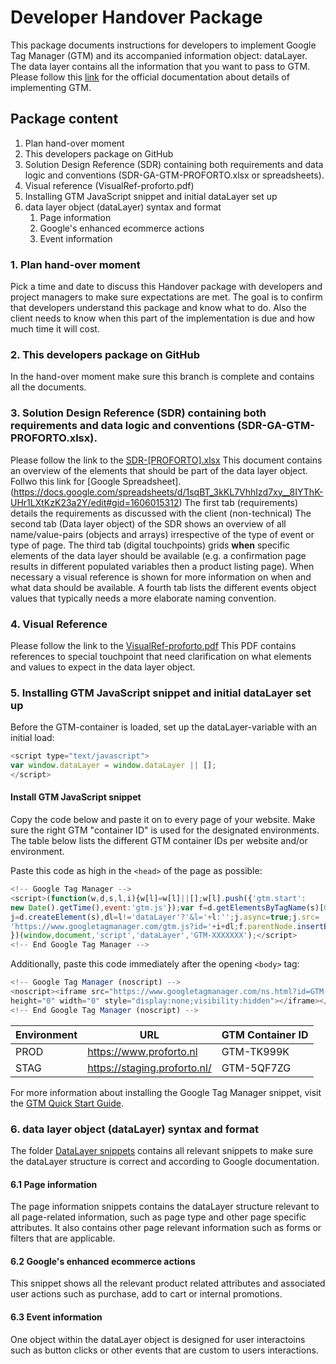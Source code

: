 # Developer Handover Package
This package documents instructions for developers to implement Google Tag Manager (GTM) and its accompanied information object: dataLayer. The data layer contains all the information that you want to pass to GTM. Please follow this [link](https://developers.google.com/tag-manager/devguide) for the official documentation about details of implementing GTM.

## Package content

1. Plan hand-over moment
2. This developers package on GitHub
3. Solution Design Reference (SDR) containing both requirements and data logic and conventions (SDR-GA-GTM-PROFORTO.xlsx or spreadsheets).
4. Visual reference (VisualRef-proforto.pdf)
5. Installing GTM JavaScript snippet and initial dataLayer set up
6. data layer object (dataLayer) syntax and format
   1. Page information
   2. Google's enhanced ecommerce actions
   3. Event information

### 1. Plan hand-over moment
Pick a time and date to discuss this Handover package with developers and project managers to make sure expectations are met. The goal is to confirm that developers understand this package and know what to do. Also the client needs to know when this part of the implementation is due and how much time it will cost. 

### 2. This developers package on GitHub
In the hand-over moment make sure this branch is complete and contains all the documents. 

### 3. Solution Design Reference (SDR) containing both requirements and data logic and conventions (SDR-GA-GTM-PROFORTO.xlsx).
Please follow the link to the [SDR-[PROFORTO].xlsx](../master/Analytics-SDR-GA-GTM-PROFORTO.xlsx) This document contains an overview of the elements that should be part of the data layer object. Follwo this link for [Google Spreadsheet].(https://docs.google.com/spreadsheets/d/1sqBT_3kKL7VhhIzd7xy__8IYThK-UHr1LXtKzK23a2Y/edit#gid=1606015312)
The first tab (requirements) details the requirements as discussed with the client (non-technical)
The second tab (Data layer object) of the SDR shows an overview of all name/value-pairs (objects and arrays) irrespective of the type of event or type of page. 
The third tab (digital touchpoints) grids __when__ specific elements of the data layer should be available (e.g. a confirmation page results in different populated variables then a product listing page). When necessary a visual reference is shown for more information on when and what data should be available. 
A fourth tab lists the different events object values that typically needs a more elaborate naming convention. 

### 4. Visual Reference 
Please follow the link to the [VisualRef-proforto.pdf](../master/VisualRef-proforto.pdf) This PDF contains references to special touchpoint that need clarification on what elements and values to expect in the data layer object.

### 5. Installing GTM JavaScript snippet and initial dataLayer set up
Before the GTM-container is loaded, set up the dataLayer-variable with an initial load:

```javascript
<script type="text/javascript">
var window.dataLayer = window.dataLayer || [];
</script>
```

#### Install GTM JavaScript snippet
Copy the code below and paste it on to every page of your website. Make sure the right GTM "container ID" is used for the designated environments. The table below lists the different GTM container IDs per website and/or environment.

Paste this code as high in the `<head>` of the page as possible:
```javascript
<!-- Google Tag Manager -->
<script>(function(w,d,s,l,i){w[l]=w[l]||[];w[l].push({'gtm.start':
new Date().getTime(),event:'gtm.js'});var f=d.getElementsByTagName(s)[0],
j=d.createElement(s),dl=l!='dataLayer'?'&l='+l:'';j.async=true;j.src=
'https://www.googletagmanager.com/gtm.js?id='+i+dl;f.parentNode.insertBefore(j,f);
})(window,document,'script','dataLayer','GTM-XXXXXXX');</script>
<!-- End Google Tag Manager -->
```

Additionally, paste this code immediately after the opening `<body>` tag:
```javascript
<!-- Google Tag Manager (noscript) -->
<noscript><iframe src="https://www.googletagmanager.com/ns.html?id=GTM-XXXXXXX"
height="0" width="0" style="display:none;visibility:hidden"></iframe></noscript>
<!-- End Google Tag Manager (noscript) -->
```

Environment|URL|GTM Container ID
---|---|---
PROD|https://www.proforto.nl|GTM-TK999K
STAG|https://staging.proforto.nl/|GTM-5QF7ZG


For more information about installing the Google Tag Manager snippet, visit the [GTM Quick Start Guide](https://developers.google.com/tag-manager/quickstart).

### 6. data layer object (dataLayer) syntax and format
The folder [DataLayer snippets](https://github.com/ClickValue/Proforto_SDR/tree/master/dataLayer_snippets) contains all relevant snippets to make sure the dataLayer structure is correct and according to Google documentation.

#### 6.1 Page information
The page information snippets contains the dataLayer structure relevant to all page-related information, such as page type and other page specific attributes. It also contains other page relevant information such as forms or filters that are applicable. 

#### 6.2 Google's enhanced ecommerce actions
This snippet shows all the relevant product related attributes and associated user actions such as purchase, add to cart or internal promotions. 

#### 6.3 Event information
One object within the dataLayer object is designed for user interactoins such as button clicks or other events that are custom to users interactions.
